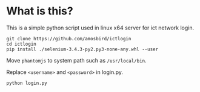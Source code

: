 # What is this?
This is a simple python script used in linux x64 server for ict network login.

```
git clone https://github.com/amosbird/ictlogin
cd ictlogin
pip install ./selenium-3.4.3-py2.py3-none-any.whl --user
```

Move `phantomjs` to system path such as `/usr/local/bin`.

Replace `<username>` and `<password>` in login.py.

```
python login.py
```
